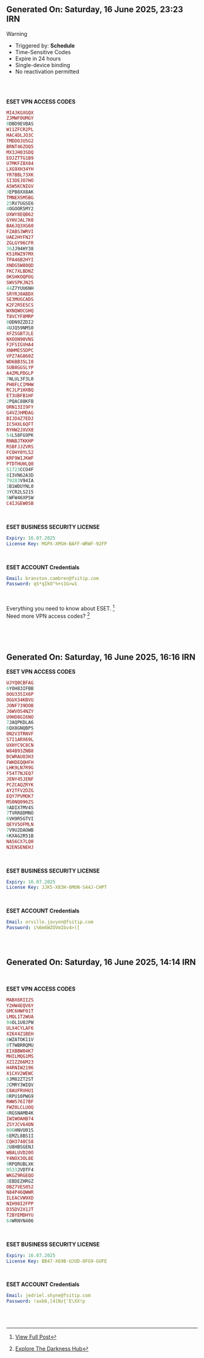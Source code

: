 #

## Generated On: Saturday, 16 June 2025, 23:23 IRN

> [!WARNING]
>
> - Triggered by: **Schedule**  
> - Time-Sensitive Codes  
> - Expire in 24 hours
> - Single-device binding
> - No reactivation permitted <br><br/>

<br/>

**ESET VPN ACCESS CODES**

```ruby
MI4JKGXGQX
ZJMWF0UMGY
0DBD9EVBAS
W11ZFCR2PL
HAC4DLJO3C
TMDDOJU5G2
BRNT46ZOQ5
MX3JH03SDQ
EOJZTTG1B9
U7MKFZ8X84
LXG9XH34YH
YR7BBL73XK
SI3DEJO7HO
A5W5KCNIGV
3EPB8XX8AK
TMNEX5M5BG
25RV7UGSE6
4OGOOR5MY2
UXWY8EQB62
GYHVJAL7K0
BA6JQ3XG60
FZABS3WRVI
UAE2HYFN27
ZGLGY96CFR
36JJ94HY38
K51RWZ97MX
TPA46B2HYI
XNDG5W80QD
FKC7XLBDNZ
OKSHKOQPOG
SWVSPKJN25
44Z7YUU6NH
SRYRJ0ABDX
SE3MUGCADS
K2F2R5ESCS
WXNQWOCGHQ
T8VCYF8MRP
0ODN9ZZDI2
4UJQ59NMS0
XFZSGBTJLE
NXOON90VNS
F2FSIGVHA4
XNHMES5DPC
VPZ7AG860Z
WD6BB35LI0
SUB8GGSLYP
A4ZMLPDGLP
7NLUL3F3L0
PH0FLCIMHW
RCJLP1HXBQ
ET3UBFB1HF
2PQAC88KFB
ORN13II9FY
G4VZJHMDAG
BIJD4Z7EDJ
IC5HXL6QFT
RYHW2JXVX8
54L58FG9PK
RNNBJTKKHP
RSBFJJZVRS
FCOHY0YL52
KRF9W1JKWF
PTDTHUHLQ0
51723CCO4F
8I3VN62A3D
79283V94IA
1B1WDUYNL0
3YCR2LS215
5WFW46XPSW
C4IJGEW05B
```

<br/>

**ESET BUSINESS SECURITY LICENSE**

```yml
Expiry: 16.07.2025
License Key: MGPX-XMSH-BAFF-WRWF-92FP
```

<br/>

**ESET ACCOUNT Credentials**

```yml
Email: branston.cambren@fsitip.com
Password: qS*qIkO"%+s1G>w1
```

<br/>

Everything you need to know about ESET. [^1]  
Need more VPN access codes? [^2]

<br><br/>

#

## Generated On: Saturday, 16 June 2025, 16:16 IRN


**ESET VPN ACCESS CODES**

```ruby
UJYQ0CBFAG
6YOH83IFBB
OOU335IX6P
OGUX34KBVU
JONF739DOB
J6WVOS4NZY
U9HD8GI6NO
7JAQPKDLA6
6QX8GNQBPS
ON2V3TRNVF
S7I1ARX69L
UXHYC9C8CN
W84B93ZNB8
DCWRAUO3H3
FWHDEQQHFH
LHK9LN7R9G
F54T7NJEQ7
JENY45JENF
PCZCAQZRYK
AY2TFV2DZG
EQY7PVMOK7
MS0NQ096ZS
9ADIX7MV4S
7TVRR8DMNO
6VH9R5GTVI
QEYV5OFMLN
7V9U2DAOWB
6KXAG2R51B
NA56CX7LQ0
N2ENSENEHJ
```

<br/>

**ESET BUSINESS SECURITY LICENSE**

```yml
Expiry: 16.07.2025
License Key: JJK5-X83H-6MUN-S44J-CHPT
```

<br/>

**ESET ACCOUNT Credentials**

```yml
Email: orville.javyon@fsitip.com
Password: i%6m6WZOVmIbv4>([
```

<br/>

#

## Generated On: Saturday, 16 June 2025, 14:14 IRN

<br/>

**ESET VPN ACCESS CODES**

```ruby
MABX6RIIZS
Y2HW4EQV6Y
GMC6HWF01T
LMQL1T2WUA
94OL1U0JPW
ULX4CYLAF6
XZ6X4Z1BEH
6WZATOK11V
0T7WBRRQMU
EIXBBW04K7
MHILMQG1MS
XZIZZ66M23
H4RNIW2196
X1CXV2WEWC
6JM82ZT2ST
2CMRY3WIQV
C8AUFRVHU1
0RPU10PWG9
RWW576I7BF
FWZ0LCLUOQ
4RGSNAMB4K
IWIWOAHB74
ZSYJCV64DN
0O6HNVU01S
6EMZL8BS1I
CQH3748CS8
2U8HBSGENJ
WBALUVD20O
Y4NOX3OL8E
9RPQRUBLXK
9533JVDTF4
WKGZ9RGEQO
3EBDEZHRGZ
OBZ7VES052
N84P46QWWR
ILEACVW9XD
NIH98I2FPP
D35DV2X1JT
T2BYEMDHYU
64WRNYN406
```

<br/>

**ESET BUSINESS SECURITY LICENSE**

```yml
Expiry: 16.07.2025
License Key: BB47-X69B-UJUD-8FG9-GUFE
```

<br/>

**ESET ACCOUNT Credentials**

```yml
Email: jedriel.shyne@fsitip.com
Password: !axb6,[4[Nz{'E\XX!p
```

<br><br/>


[^1]: [View Full Post](https://t.me/F_NiREvil/2113)

[^2]: [Explore The Darkness Hub](https://t.me/Eset_key_trial)
